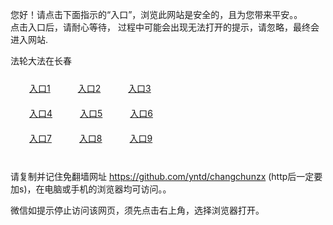 您好！请点击下面指示的“入口”，浏览此网站是安全的，且为您带来平安。。 <br/>
点击入口后，请耐心等待， 过程中可能会出现无法打开的提示，请忽略，最终会进入网站. </br>

法轮大法在长春<br/>
<div style="padding:10px"><a style="margin:20px" target="_blank" href="https://d3tv9hmoxbxjpf.cloudfront.net/2Qpsp?iywdbb" id="ccLink1" rel="nofollow">入口1</a> <a target="_blank" style="margin:20px" href="https://d32qwb7x9wxtzc.cloudfront.net/2Qpsp?bngwbr" id="ccLink2" rel="nofollow">入口2</a> <a style="margin:20px" target="_blank" href="https://d1mssmnusxmhoa.cloudfront.net/2Qpsp?flrrcbd" id="ccLink3" rel="nofollow">入口3</a></div>

<div style="padding:10px" ><a style="margin:20px" target="_blank" href="https://d3tv9hmoxbxjpf.cloudfront.net/2Qpsp?iywdbb" id="ccLink4" rel="nofollow">入口4</a> <a style="margin:20px" href="https://d32qwb7x9wxtzc.cloudfront.net/2Qpsp?bngwbr" target="_blank" id="ccLink5" rel="nofollow">入口5</a> <a style="margin:20px" href="https://d1mssmnusxmhoa.cloudfront.net/2Qpsp?flrrcbd" target="_blank" id="ccLink6" rel="nofollow">入口6</a></div>

<div style="padding:10px"><a style="margin:20px" target="_blank" href="https://d3tv9hmoxbxjpf.cloudfront.net/2Qpsp?iywdbb" id="ccLink7" rel="nofollow">入口7</a> <a style="margin:20px" href="https://d32qwb7x9wxtzc.cloudfront.net/2Qpsp?bngwbr" target="_blank" id="ccLink8" rel="nofollow">入口8</a> <a style="margin:20px" target="_blank" href="https://d1mssmnusxmhoa.cloudfront.net/2Qpsp?flrrcbd" id="ccLink9" rel="nofollow">入口9</a></div>

<br/>



请复制并记住免翻墙网址 https://github.com/yntd/changchunzx (http后一定要加s)，在电脑或手机的浏览器均可访问。。<br/>

微信如提示停止访问该网页，须先点击右上角，选择浏览器打开。
